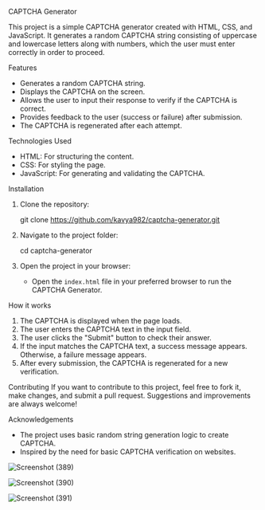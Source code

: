  CAPTCHA Generator

This project is a simple CAPTCHA generator created with HTML, CSS, and JavaScript. It generates a random CAPTCHA string consisting of uppercase and lowercase letters along with numbers, which the user must enter correctly in order to proceed.

Features
- Generates a random CAPTCHA string.
- Displays the CAPTCHA on the screen.
- Allows the user to input their response to verify if the CAPTCHA is correct.
- Provides feedback to the user (success or failure) after submission.
- The CAPTCHA is regenerated after each attempt.

Technologies Used
- HTML: For structuring the content.
- CSS: For styling the page.
- JavaScript: For generating and validating the CAPTCHA.

Installation

1. Clone the repository:
   
   git clone https://github.com/kavya982/captcha-generator.git
  
   
2. Navigate to the project folder:
   
   cd captcha-generator
   

3. Open the project in your browser:
   - Open the `index.html` file in your preferred browser to run the CAPTCHA Generator.

 How it works
1. The CAPTCHA is displayed when the page loads.
2. The user enters the CAPTCHA text in the input field.
3. The user clicks the "Submit" button to check their answer.
4. If the input matches the CAPTCHA text, a success message appears. Otherwise, a failure message appears.
5. After every submission, the CAPTCHA is regenerated for a new verification.

 Contributing
If you want to contribute to this project, feel free to fork it, make changes, and submit a pull request. Suggestions and improvements are always welcome!

 

 Acknowledgements
- The project uses basic random string generation logic to create CAPTCHA.
- Inspired by the need for basic CAPTCHA verification on websites.

![Screenshot (389)](https://github.com/user-attachments/assets/92ceb359-56f9-4e19-97c9-ab483224074d)



![Screenshot (390)](https://github.com/user-attachments/assets/958c903e-b08d-454c-8881-46fb8fc18e3f)


![Screenshot (391)](https://github.com/user-attachments/assets/be7b2d93-d85f-450c-915b-75ba519463df)


